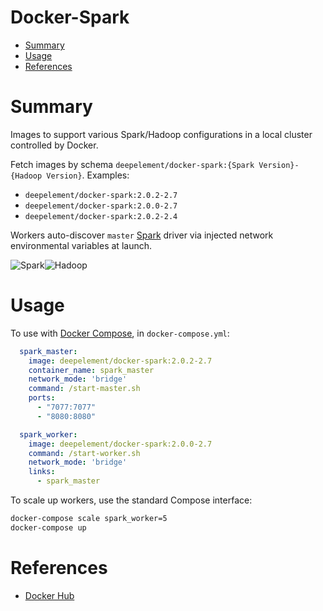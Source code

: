 Docker-Spark
=================================

- [Summary](#summary)
- [Usage](#usage)
- [References](#references)

# Summary
Images to support various Spark/Hadoop configurations in a local cluster controlled by Docker.

Fetch images by schema `deepelement/docker-spark:{Spark Version}-{Hadoop Version}`.
Examples: 
- `deepelement/docker-spark:2.0.2-2.7`
- `deepelement/docker-spark:2.0.0-2.7`
- `deepelement/docker-spark:2.0.2-2.4`

Workers auto-discover `master` [Spark](http://spark.apache.org/) driver via injected network environmental variables at launch.

![Spark](http://spark.apache.org/images/spark-logo-trademark.png)![Hadoop](http://hadoop.apache.org/images/hadoop-logo.jpg)

# Usage
To use with [Docker Compose](https://docs.docker.com/compose/), in `docker-compose.yml`:

```yaml
  spark_master:
    image: deepelement/docker-spark:2.0.2-2.7
    container_name: spark_master
    network_mode: 'bridge'
    command: /start-master.sh
    ports:
      - "7077:7077"
      - "8080:8080"

  spark_worker:
    image: deepelement/docker-spark:2.0.0-2.7
    command: /start-worker.sh
    network_mode: 'bridge'
    links:
      - spark_master
```
To scale up workers, use the standard Compose interface:

``` sh
docker-compose scale spark_worker=5
docker-compose up
```

# References

- [Docker Hub](https://hub.docker.com/r/deepelement/docker-spark/)
